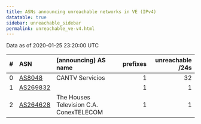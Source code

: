 ```yaml
---
title: ASNs announcing unreachable networks in VE (IPv4)
datatable: true
sidebar: unreachable_sidebar
permalink: unreachable_ve-v4.html
---
```


Data as of 2020-01-25 23:20:00 UTC


<div class="datatable-begin"></div>

|   # | ASN                                      | (announcing) AS name                    |   prefixes |   unreachable /24s |
|----:|:-----------------------------------------|:----------------------------------------|-----------:|-------------------:|
|   0 | [AS8048](unreachable_AS8048-v4.html)     | CANTV Servicios                         |          1 |                 32 |
|   1 | [AS269832](unreachable_AS269832-v4.html) |                                         |          1 |                  1 |
|   2 | [AS264628](unreachable_AS264628-v4.html) | The Houses Television C.A. ConexTELECOM |          1 |                  1 |

<div class="datatable-end"></div>
